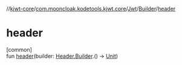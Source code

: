 //[kjwt-core](../../../../index.md)/[com.mooncloak.kodetools.kjwt.core](../../index.md)/[Jwt](../index.md)/[Builder](index.md)/[header](header.md)

# header

[common]\
fun [header](header.md)(builder: [Header.Builder](../../-header/-builder/index.md).() -&gt; [Unit](https://kotlinlang.org/api/latest/jvm/stdlib/kotlin/-unit/index.html))

